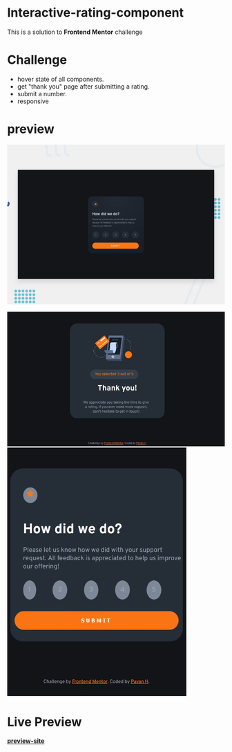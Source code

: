 # Interactive-rating-component
This is a solution to **Frontend Mentor** challenge 

# Challenge 
- hover state of all components.
- get "thank you" page after submitting a rating.
- submit a number.
- responsive 

# preview 

![desktop-preview](images/desktop-preview.jpg)

![thank-you](images/thank-you-page.JPG)
![mobile-view](images/mobile-view.JPG)
# Live Preview
**[preview-site](https://pavan-h.github.io/Interactive-rating-component/)**

